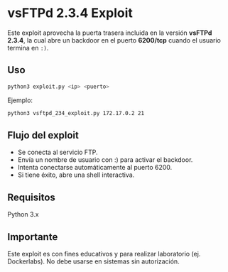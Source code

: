 # vsFTPd 2.3.4 Exploit

Este exploit aprovecha la puerta trasera incluida en la versión **vsFTPd 2.3.4**, la cual abre un backdoor en el puerto **6200/tcp** cuando el usuario termina en `:)`.

## Uso

```bash
python3 exploit.py <ip> <puerto>
```
Ejemplo:
```bash
python3 vsftpd_234_exploit.py 172.17.0.2 21
```
## Flujo del exploit

- Se conecta al servicio FTP.
- Envía un nombre de usuario con :) para activar el backdoor.
- Intenta conectarse automáticamente al puerto 6200.
- Si tiene éxito, abre una shell interactiva.

## Requisitos
Python 3.x

## Importante
Este exploit es con fines educativos y para realizar laboratorio (ej. Dockerlabs). No debe usarse en sistemas sin autorización.
